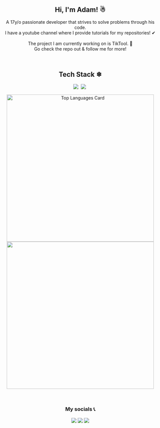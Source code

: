 <h2 align="center">Hi, I'm Adam! ☃</h2>
<div align="center">
<p>A 17y/o passionate developer that strives to solve problems through his code.<br>I have a youtube channel where I provide tutorials for my repositories! ✔<br><br>The project I am currently working on is TikTool. 🤳 <br>Go check the repo out & follow me for more! 
  
</p><br>
</div>
<h2 align="center">Tech Stack ❄</h2>
<div align="center">

<img src="https://img.shields.io/badge/Selenium-43B02A?logo=selenium&logoColor=fff?">&nbsp;
<img src="https://img.shields.io/badge/Python-3776AB?logo=python&logoColor=fff">&nbsp;
</div>

<p align="center">
  <img src="https://github-readme-stats.vercel.app/api?username=ADAmbankz&theme=dark&show_icons=true&hide_border=false&count_private=true" alt="Top Languages Card" width=466><br>
  <img src="https://github-readme-streak-stats.herokuapp.com/?user=ADAmbankz&theme=dark&hide_border=false" width=466>
</p>

<br>
<h3 align="center">My socials 📞</h3>
<p align="center">
<a href="https://www.youtube.com/@AdamBielatAmorim" target="blank"><img align="center" src="https://img.shields.io/badge/YouTube-%23FF0000.svg?logo=YouTube&logoColor=white"/></a>
<a href="https://discord.gg/DWNYCeXW8D" target="blank"><img align="center" src="https://img.shields.io/badge/Discord-%235865F2.svg?&logo=discord&logoColor=white"/></a>
<a href="https://t.me/didjdjsjdkf" target="blank"><img align="center" src="https://img.shields.io/badge/Telegram-2CA5E0?logo=telegram&logoColor=white"/></a>
</p>


